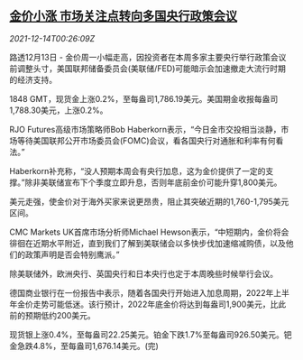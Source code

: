 <!--1639441863000-->
[金价小涨 市场关注点转向多国央行政策会议](https://cn.reuters.com/article/global-precious-metals-1213-mon-idCNKBS2IT01F)
------

<div><i>2021-12-14T00:26:09Z</i></div><p>路透12月13日 - 金价周一小幅走高，因投资者在本周多家主要央行举行政策会议前调整头寸，美国联邦储备委员会(美联储/FED)可能暗示会加速撤走大流行时期的经济支持。</p><p>1848 GMT，现货金上涨0.2%，至每盎司1,786.19美元。美国期金收报每盎司1,788.30美元，上涨0.2%。</p><p>RJO Futures高级市场策略师Bob Haberkorn表示，“今日金市交投相当淡静，市场等待美国联邦公开市场委员会(FOMC)会议，看各国央行对通胀和利率有何看法。”</p><p>Haberkorn补充称，“没人预期本周会有央行加息，这为金价提供了一定的支撑。”除非美联储宣布下个季度立即升息，否则年底前金价可能升穿1,800美元。</p><p>美元走强，使金价对于海外买家来说更昂贵，阻止其突破近期的1,760-1,795美元区间。</p><p>CMC Markets UK首席市场分析师Michael Hewson表示，“中短期内，金价将会徘徊在近期水平附近，直到我们了解到美联储会以多快步伐加速缩减购债，以及他们的政策声明是否会特别鹰派。”</p><p>除美联储外，欧洲央行、英国央行和日本央行也定于本周晚些时候举行会议。</p><p>德国商业银行在一份报告中表示，随着各国央行开始进入加息周期，2022年上半年金价走势可能低迷。该行预计，2022年底金价将达到每盎司1,900美元，比此前的预期低约200美元。</p><p>现货银上涨0.4%，至每盎司22.25美元。铂金下跌1.7%至每盎司926.50美元。钯金急跌4.8%，至每盎司1,676.14美元。(完)</p>

